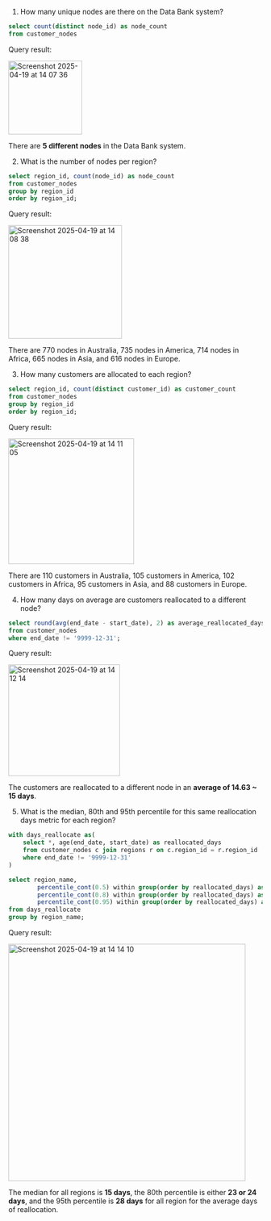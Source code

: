 1. How many unique nodes are there on the Data Bank system?
```sql
select count(distinct node_id) as node_count
from customer_nodes
```

Query result:

<img width="146" alt="Screenshot 2025-04-19 at 14 07 36" src="https://github.com/user-attachments/assets/09bde615-8d24-41d2-b4bd-484d8ae5cbcd" />

There are **5 different nodes** in the Data Bank system.


2. What is the number of nodes per region?
```sql
select region_id, count(node_id) as node_count
from customer_nodes
group by region_id
order by region_id;
```

Query result:

<img width="225" alt="Screenshot 2025-04-19 at 14 08 38" src="https://github.com/user-attachments/assets/0ba4efc8-3beb-4f78-9671-8c7f2f36c07c" />

There are 770 nodes in Australia, 735 nodes in America, 714 nodes in Africa, 665 nodes in Asia, and 616 nodes in Europe.


3. How many customers are allocated to each region?
```sql
select region_id, count(distinct customer_id) as customer_count
from customer_nodes
group by region_id
order by region_id;
```

Query result:

<img width="249" alt="Screenshot 2025-04-19 at 14 11 05" src="https://github.com/user-attachments/assets/8a1e329b-57c8-46a7-b058-e524c8bbcc18" />

There are 110 customers in Australia, 105 customers in America, 102 customers in Africa, 95 customers in Asia, and 88 customers in Europe.


4. How many days on average are customers reallocated to a different node?
```sql
select round(avg(end_date - start_date), 2) as average_reallocated_days
from customer_nodes
where end_date != '9999-12-31';
```

Query result:

<img width="221" alt="Screenshot 2025-04-19 at 14 12 14" src="https://github.com/user-attachments/assets/9f3da5e9-ca22-4530-bab9-ec04d1755987" />

The customers are reallocated to a different node in an **average of 14.63 ~ 15 days**.


5. What is the median, 80th and 95th percentile for this same reallocation days metric for each region?
```sql
with days_reallocate as(
    select *, age(end_date, start_date) as reallocated_days
    from customer_nodes c join regions r on c.region_id = r.region_id
    where end_date != '9999-12-31'
)

select region_name,
		percentile_cont(0.5) within group(order by reallocated_days) as median,
        percentile_cont(0.8) within group(order by reallocated_days) as percentile_80,
        percentile_cont(0.95) within group(order by reallocated_days) as percentile_95
from days_reallocate
group by region_name;
```

Query result:

<img width="470" alt="Screenshot 2025-04-19 at 14 14 10" src="https://github.com/user-attachments/assets/f6a13aa9-f9d4-441e-a8cb-bdc4d0d46e00" />

The median for all regions is **15 days**, the 80th percentile is either **23 or 24 days**, and the 95th percentile is **28 days** for all region for the average days of reallocation.

